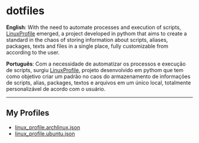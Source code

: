 # dotfiles

**English**: With the need to automate processes and execution of scripts, [LinuxProfile](https://github.com/MyLinuxProfile/linux-profile) emerged, a project developed in pythom that aims to create a standard in the chaos of storing information about scripts, aliases, packages, texts and files in a single place, fully customizable from according to the user.

**Português**: Com a necessidade de automatizar os processos e execução de scripts, surgiu [LinuxProfile](https://github.com/MyLinuxProfile/linux-profile), projeto desenvolvido em pythom que tem como objetivo criar um padrão no caos do armazenamento de informações de scripts, alias, packages, textos e arquivos em um único local, totalmente personalizável de acordo com o usuário.

---

## My Profiles

- [linux_profile.archlinux.json](https://github.com/FernandoCelmer/dotfiles/blob/master/linux_profile/linux_profile.archlinux.json)
- [linux_profile.ubuntu.json](https://github.com/FernandoCelmer/dotfiles/blob/master/linux_profile/linux_profile.ubuntu.json)
